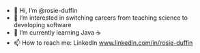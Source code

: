 - 👋 Hi, I’m @rosie-duffin
- 👀 I’m interested in switching careers from teaching science to developing software
- 🌱 I’m currently learning Java ☕
- 📫 How to reach me: LinkedIn www.linkedin.com/in/rosie-duffin



